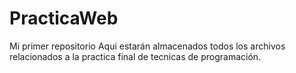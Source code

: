 # PracticaWeb
Mi primer repositorio
Aqui estarán almacenados todos los archivos relacionados a la practica final de tecnicas de programación.

